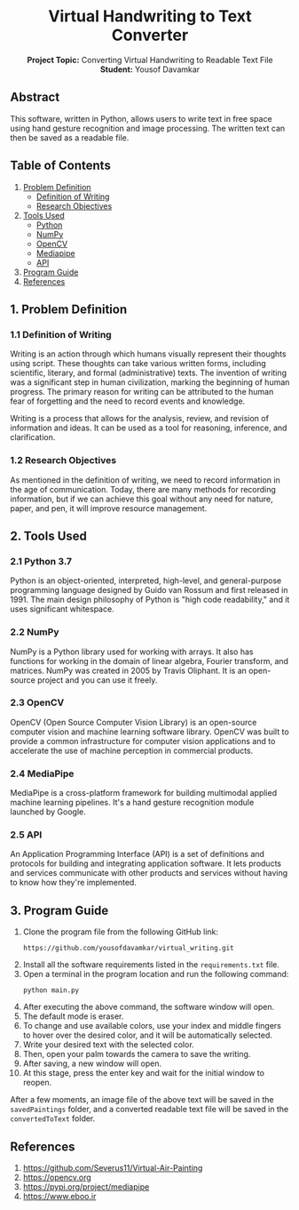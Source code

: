 <h1 align="center">Virtual Handwriting to Text Converter</h1>

<p align="center">
  <strong>Project Topic:</strong> Converting Virtual Handwriting to Readable Text File<br>
  <strong>Student:</strong> Yousof Davamkar
</p>

<h2>Abstract</h2>

<p>This software, written in Python, allows users to write text in free space using hand gesture recognition and image processing. The written text can then be saved as a readable file.</p>

<h2>Table of Contents</h2>

<ol>
  <li><a href="#1-problem-definition">Problem Definition</a>
    <ul>
      <li><a href="#11-definition-of-writing">Definition of Writing</a></li>
      <li><a href="#12-research-objectives">Research Objectives</a></li>
    </ul>
  </li>
  <li><a href="#2-tools-used">Tools Used</a>
    <ul>
      <li><a href="#21-python">Python</a></li>
      <li><a href="#22-numpy">NumPy</a></li>
      <li><a href="#23-opencv">OpenCV</a></li>
      <li><a href="#24-mediapipe">Mediapipe</a></li>
      <li><a href="#25-api">API</a></li>
    </ul>
  </li>
  <li><a href="#3-program-guide">Program Guide</a></li>
  <li><a href="#references">References</a></li>
</ol>

<h2 id="1-problem-definition">1. Problem Definition</h2>

<h3 id="11-definition-of-writing">1.1 Definition of Writing</h3>

<p>Writing is an action through which humans visually represent their thoughts using script. These thoughts can take various written forms, including scientific, literary, and formal (administrative) texts. The invention of writing was a significant step in human civilization, marking the beginning of human progress. The primary reason for writing can be attributed to the human fear of forgetting and the need to record events and knowledge.</p>

<p>Writing is a process that allows for the analysis, review, and revision of information and ideas. It can be used as a tool for reasoning, inference, and clarification.</p>

<h3 id="12-research-objectives">1.2 Research Objectives</h3>

<p>As mentioned in the definition of writing, we need to record information in the age of communication. Today, there are many methods for recording information, but if we can achieve this goal without any need for nature, paper, and pen, it will improve resource management.</p>

<h2 id="2-tools-used">2. Tools Used</h2>

<h3 id="21-python">2.1 Python 3.7</h3>

<p>Python is an object-oriented, interpreted, high-level, and general-purpose programming language designed by Guido van Rossum and first released in 1991. The main design philosophy of Python is "high code readability," and it uses significant whitespace.</p>

<h3 id="22-numpy">2.2 NumPy</h3>

<p>NumPy is a Python library used for working with arrays. It also has functions for working in the domain of linear algebra, Fourier transform, and matrices. NumPy was created in 2005 by Travis Oliphant. It is an open-source project and you can use it freely.</p>

<h3 id="23-opencv">2.3 OpenCV</h3>

<p>OpenCV (Open Source Computer Vision Library) is an open-source computer vision and machine learning software library. OpenCV was built to provide a common infrastructure for computer vision applications and to accelerate the use of machine perception in commercial products.</p>

<h3 id="24-mediapipe">2.4 MediaPipe</h3>

<p>MediaPipe is a cross-platform framework for building multimodal applied machine learning pipelines. It's a hand gesture recognition module launched by Google.</p>

<h3 id="25-api">2.5 API</h3>

<p>An Application Programming Interface (API) is a set of definitions and protocols for building and integrating application software. It lets products and services communicate with other products and services without having to know how they're implemented.</p>

<h2 id="3-program-guide">3. Program Guide</h2>

<ol>
  <li>Clone the program file from the following GitHub link:
    <pre><code>https://github.com/yousofdavamkar/virtual_writing.git</code></pre>
  </li>
  <li>Install all the software requirements listed in the <code>requirements.txt</code> file.</li>
  <li>Open a terminal in the program location and run the following command:
    <pre><code>python main.py</code></pre>
  </li>
  <li>After executing the above command, the software window will open.</li>
  <li>The default mode is eraser.</li>
  <li>To change and use available colors, use your index and middle fingers to hover over the desired color, and it will be automatically selected.</li>
  <li>Write your desired text with the selected color.</li>
  <li>Then, open your palm towards the camera to save the writing.</li>
  <li>After saving, a new window will open.</li>
  <li>At this stage, press the enter key and wait for the initial window to reopen.</li>
</ol>

<p>After a few moments, an image file of the above text will be saved in the <code>savedPaintings</code> folder, and a converted readable text file will be saved in the <code>convertedToText</code> folder.</p>

<h2 id="references">References</h2>

<ol>
  <li><a href="https://github.com/Severus11/Virtual-Air-Painting">https://github.com/Severus11/Virtual-Air-Painting</a></li>
  <li><a href="https://opencv.org">https://opencv.org</a></li>
  <li><a href="https://pypi.org/project/mediapipe">https://pypi.org/project/mediapipe</a></li>
  <li><a href="https://www.eboo.ir">https://www.eboo.ir</a></li>
</ol>
